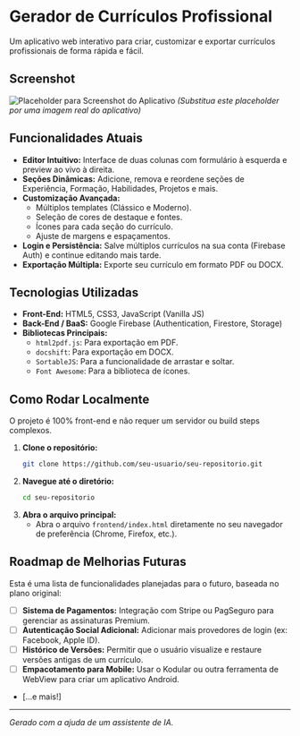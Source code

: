 # Gerador de Currículos Profissional

Um aplicativo web interativo para criar, customizar e exportar currículos profissionais de forma rápida e fácil.

## Screenshot

![Placeholder para Screenshot do Aplicativo](https://via.placeholder.com/800x450.png?text=Preview+do+Aplicativo)
*(Substitua este placeholder por uma imagem real do aplicativo)*

## Funcionalidades Atuais

-   **Editor Intuitivo:** Interface de duas colunas com formulário à esquerda e preview ao vivo à direita.
-   **Seções Dinâmicas:** Adicione, remova e reordene seções de Experiência, Formação, Habilidades, Projetos e mais.
-   **Customização Avançada:**
    -   Múltiplos templates (Clássico e Moderno).
    -   Seleção de cores de destaque e fontes.
    -   Ícones para cada seção do currículo.
    -   Ajuste de margens e espaçamentos.
-   **Login e Persistência:** Salve múltiplos currículos na sua conta (Firebase Auth) e continue editando mais tarde.
-   **Exportação Múltipla:** Exporte seu currículo em formato PDF ou DOCX.

## Tecnologias Utilizadas

-   **Front-End:** HTML5, CSS3, JavaScript (Vanilla JS)
-   **Back-End / BaaS:** Google Firebase (Authentication, Firestore, Storage)
-   **Bibliotecas Principais:**
    -   `html2pdf.js`: Para exportação em PDF.
    -   `docshift`: Para exportação em DOCX.
    -   `SortableJS`: Para a funcionalidade de arrastar e soltar.
    -   `Font Awesome`: Para a biblioteca de ícones.

## Como Rodar Localmente

O projeto é 100% front-end e não requer um servidor ou build steps complexos.

1.  **Clone o repositório:**
    ```bash
    git clone https://github.com/seu-usuario/seu-repositorio.git
    ```
2.  **Navegue até o diretório:**
    ```bash
    cd seu-repositorio
    ```
3.  **Abra o arquivo principal:**
    -   Abra o arquivo `frontend/index.html` diretamente no seu navegador de preferência (Chrome, Firefox, etc.).

## Roadmap de Melhorias Futuras

Esta é uma lista de funcionalidades planejadas para o futuro, baseada no plano original:

-   [ ] **Sistema de Pagamentos:** Integração com Stripe ou PagSeguro para gerenciar as assinaturas Premium.
-   [ ] **Autenticação Social Adicional:** Adicionar mais provedores de login (ex: Facebook, Apple ID).
-   [ ] **Histórico de Versões:** Permitir que o usuário visualize e restaure versões antigas de um currículo.
-   [ ] **Empacotamento para Mobile:** Usar o Kodular ou outra ferramenta de WebView para criar um aplicativo Android.
-   [...e mais!]

---
*Gerado com a ajuda de um assistente de IA.*
